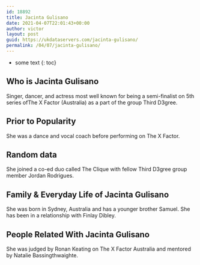 ```yaml
---
id: 18892
title: Jacinta Gulisano
date: 2021-04-07T22:01:43+00:00
author: victor
layout: post
guid: https://ukdataservers.com/jacinta-gulisano/
permalink: /04/07/jacinta-gulisano/
---
```


* some text
{: toc}


## Who is Jacinta Gulisano



Singer, dancer, and actress most well known for being a semi-finalist on 5th series ofThe X Factor (Australia) as a part of the group Third D3gree.

                
                
                
## Prior to Popularity



She was a dance and vocal coach before performing on The X Factor.

                
                
                
## Random data



She joined a co-ed duo called The Clique with fellow Third D3gree group member Jordan Rodrigues.

                
                
                
## Family & Everyday Life of Jacinta Gulisano



She was born in Sydney, Australia and has a younger brother Samuel. She has been in a relationship with Finlay Dibley.

                
                
                
## People Related With Jacinta Gulisano



She was judged by Ronan Keating on The X Factor Australia and mentored by Natalie Bassingthwaighte.

                
              
            
          
          
          